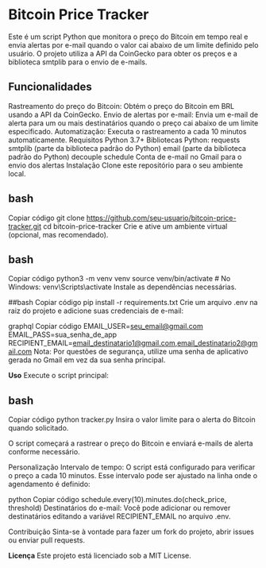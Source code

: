# Bitcoin Price Tracker
Este é um script Python que monitora o preço do Bitcoin em tempo real e envia alertas por e-mail quando o valor cai abaixo de um limite definido pelo usuário. O projeto utiliza a API da CoinGecko para obter os preços e a biblioteca smtplib para o envio de e-mails.

## Funcionalidades
Rastreamento do preço do Bitcoin: Obtém o preço do Bitcoin em BRL usando a API da CoinGecko.
Envio de alertas por e-mail: Envia um e-mail de alerta para um ou mais destinatários quando o preço cai abaixo de um limite especificado.
Automatização: Executa o rastreamento a cada 10 minutos automaticamente.
Requisitos
Python 3.7+
Bibliotecas Python:
requests
smtplib (parte da biblioteca padrão do Python)
email (parte da biblioteca padrão do Python)
decouple
schedule
Conta de e-mail no Gmail para o envio dos alertas
Instalação
Clone este repositório para o seu ambiente local.

## bash
Copiar código
git clone https://github.com/seu-usuario/bitcoin-price-tracker.git
cd bitcoin-price-tracker
Crie e ative um ambiente virtual (opcional, mas recomendado).

## bash
Copiar código
python3 -m venv venv
source venv/bin/activate  # No Windows: venv\Scripts\activate
Instale as dependências necessárias.

##bash
Copiar código
pip install -r requirements.txt
Crie um arquivo .env na raiz do projeto e adicione suas credenciais de e-mail:

graphql
Copiar código
EMAIL_USER=seu_email@gmail.com
EMAIL_PASS=sua_senha_de_app
RECIPIENT_EMAIL=email_destinatario1@gmail.com,email_destinatario2@gmail.com
Nota: Por questões de segurança, utilize uma senha de aplicativo gerada no Gmail em vez da sua senha principal.

**Uso**
Execute o script principal:

## bash
Copiar código
python tracker.py
Insira o valor limite para o alerta do Bitcoin quando solicitado.

O script começará a rastrear o preço do Bitcoin e enviará e-mails de alerta conforme necessário.

Personalização
Intervalo de tempo: O script está configurado para verificar o preço a cada 10 minutos. Esse intervalo pode ser ajustado na linha onde o agendamento é definido:

python
Copiar código
schedule.every(10).minutes.do(check_price, threshold)
Destinatários do e-mail: Você pode adicionar ou remover destinatários editando a variável RECIPIENT_EMAIL no arquivo .env.

Contribuição
Sinta-se à vontade para fazer um fork do projeto, abrir issues ou enviar pull requests.

**Licença**
Este projeto está licenciado sob a MIT License.

